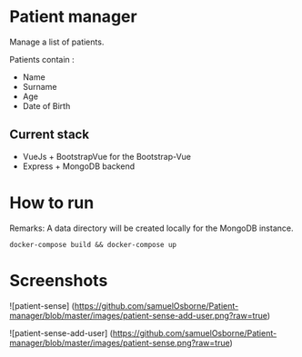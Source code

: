 # Patient manager

Manage a list of patients.

Patients contain :

- Name
- Surname
- Age
- Date of Birth

## Current stack

- VueJs + BootstrapVue for the Bootstrap-Vue
- Express + MongoDB backend

# How to run
 Remarks:
     A data directory will be created locally for the MongoDB instance.

    docker-compose build && docker-compose up
    
 # Screenshots
 
 ![patient-sense] (https://github.com/samuelOsborne/Patient-manager/blob/master/images/patient-sense-add-user.png?raw=true)
 
 ![patient-sense-add-user] (https://github.com/samuelOsborne/Patient-manager/blob/master/images/patient-sense.png?raw=true)